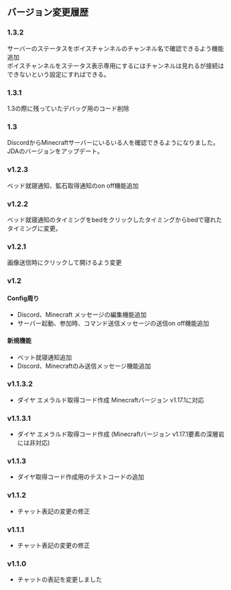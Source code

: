 ## バージョン変更履歴

### 1.3.2
サーバーのステータスをボイスチャンネルのチャンネル名で確認できるよう機能追加  
ボイスチャンネルをステータス表示専用にするにはチャンネルは見れるが接続はできないという設定にすればできる。

### 1.3.1
1.3の際に残っていたデバッグ用のコード削除

### 1.3
DiscordからMinecraftサーバーにいるいる人を確認できるようになりました。
JDAのバージョンをアップデート。

### v1.2.3
ベッド就寝通知、鉱石取得通知のon off機能追加

### v1.2.2
ベッド就寝通知のタイミングをbedをクリックしたタイミングからbedで寝れたタイミングに変更。

### v1.2.1
画像送信時にクリックして開けるよう変更

### v1.2
#### Config周り
- Discord、Minecraft メッセージの編集機能追加
- サーバー起動、参加時、コマンド送信メッセージの送信on off機能追加

#### 新規機能
- ベット就寝通知追加
- Discord、Minecraftのみ送信メッセージ機能追加

### v1.1.3.2
- ダイヤ エメラルド取得コード作成 Minecraftバージョン v1.17.1に対応

### v1.1.3.1
- ダイヤ エメラルド取得コード作成 (Minecraftバージョン v1.17.1要素の深層岩には非対応)

### v1.1.3
- ダイヤ取得コード作成用のテストコードの追加

### v1.1.2
- チャット表記の変更の修正

### v1.1.1
- チャット表記の変更の修正


### v1.1.0
- チャットの表記を変更しました
